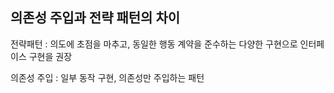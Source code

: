 ## 의존성 주입과 전략 패턴의 차이

전략패턴 : 의도에 초점을 마추고, 동일한 행동 계약을 준수하는 다양한 구현으로 인터페이스 구현을 권장

의존성 주입 : 일부 동작 구현, 의존성만 주입하는 패턴
